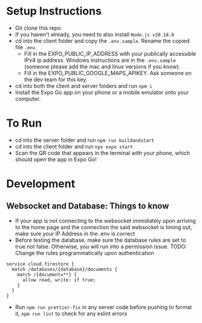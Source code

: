 # Setup Instructions

- Git clone this repo
- If you haven't already, you need to also install `Node.js v20.18.0`
- cd into the client folder and copy the `.env.sample`. Rename the copied file `.env`.
  - Fill in the EXPO_PUBLIC_IP_ADDRESS with your publically accessible IPv4 ip address. Windows instructions are in the `.env.sample` (someone please add the mac and linux versions if you know).
  - Fill in the EXPO_PUBLIC_GOOGLE_MAPS_APIKEY. Ask someone on the dev team for this key.
- cd into both the client and server folders and run `npm i`
- Install the Expo Go app on your phone or a mobile emulator onto your computer.

# To Run

- cd into the server folder and run `npm run buildandstart`
- cd into the client folder and run `npx expo start`
- Scan the QR code that appears in the terminal with your phone, which should open the app in Expo Go!

# Development

## Websocket and Database: Things to know

- If your app is not connecting to the websocket immidiately upon arriving to the home page and the
  connection the said websocket is timing out, make sure your IP Address in the .env is correct
- Before testing the database, make sure the database rules are set to true not false. Otherwise,
  you will run into a permission issue. TODO: Change the rules programmatically upon authentication

```
service cloud.firestore {
  match /databases/{database}/documents {
    match /{document=**} {
      allow read, write: if true;
    }
  }
}
```

- Run `npm run prettier-fix` in any server code before pushing to format it,
  `npm run lint` to check for any eslint errors
